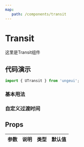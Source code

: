```yaml
---
map:
   path: /components/transit
---
```


# Transit

这里是Transit组件

## 代码演示

```js
import { UTransit } from 'ungeui';
```

### 基本用法

<demo src="./demo/base.vue"
 language="vue"
 title="基本用法"
 desc="包裹的数字值变化时，数字大小会自动过渡">
</demo>

### 自定义过渡时间

<demo src="./demo/delay.vue"
 language="vue"
 title="基本用法"
 desc="设置过渡时间为2秒，默认为0.5s">
</demo>

## Props

| 参数  |   说明   |   类型    |   默认值    |
| :---: | :------: | :-------: | :---------: |